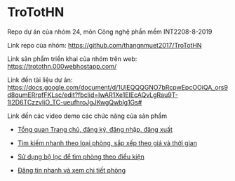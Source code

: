 # TroTotHN
Repo dự án của nhóm 24, môn Công nghệ phần mềm INT2208-8-2019

Link repo của nhóm: https://github.com/thangnmuet2017/TroTotHN

Link sản phẩm triển khai của nhóm trên web: https://trotothn.000webhostapp.com/

Link đến tài liệu dự án: https://docs.google.com/document/d/1UlEQQQGNO7bRcpwEpcOOiQA_ors9d8qumERrpfFKLsc/edit?fbclid=IwAR1Xe1EIEcAQvLgRau9T-1I2D6TCzzvIiO_TC-ueufhroJgJKwgQwblg1Gs#

Link đến các video demo các chức năng của sản phẩm

  - [Tổng quan Trang chủ, đăng ký, đăng nhập, đăng xuất](https://www.youtube.com/watch?v=zgUG9sTtlVw)

  - [Tìm kiếm nhanh theo loại phòng, sắp xếp theo giá và thời gian](https://www.youtube.com/watch?v=7R8aqXlfEb8)

  - [Sử dụng bộ lọc để tìm phòng theo điều kiện](https://www.youtube.com/watch?v=8g_eT3NExEQ)

  - [Đăng tin nhanh và xem chi tiết phòng](https://www.youtube.com/watch?v=0iG5Xmuw4Tw)
